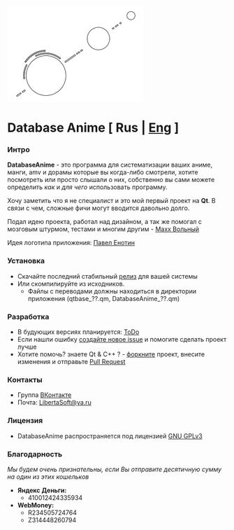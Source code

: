 ![Logo](./images/DBA_logo_m.png)

# Database Anime [ Rus | [Eng](./README_eng.md) ]

### Интро

**DatabaseAnime** - это программа для систематизации ваших аниме, манги, amv и дорамы
которые вы когда-либо смотрели, хотите посмотреть или просто слышали о них, собственно
вы сами можете определить *как* и *для чего* использовать программу.

Хочу заметить что я не специалист и это мой первый проект на **Qt**.
В связи с чем, сложные фичи могут вводится давольно долго.

Подал идею проекта, работал над дизайном, а так же помогал
с мозговым штурмом, тестами и многим другим - [Maxx Вольный](https://vk.com/id233189085)

Идея логотипа приложения: [Павел Енотин](https://vk.com/everydayiamsuffering)

### Установка
- Скачайте последний стабильный [релиз](https://github.com/LibertaSoft/DatabaseAnime/releases) для вашей системы
- Или скомпилируйте из исходников.
  - Файлы с переводами должны находиться в директории приложения (qtbase_??.qm, DatabaseAnime_??.qm)

### Разработка
- В будующих версиях планируется: [ToDo](./ToDo.md)
- Если нашли ошибку [создайте новое issue](https://github.com/LibertaSoft/DatabaseAnime/issues/new) и помогите сделать проект лучше
- Хотите помочь? знаете Qt & C++ ? - [форкните](https://github.com/LibertaSoft/DatabaseAnime/fork) проект, внесите изменения и отправьте [Pull Request](https://github.com/LibertaSoft/DatabaseAnime/pulls)

### Контакты
- Группа [ВКонтакте](https://vk.com/db_anime)
- Почта: [LibertaSoft@ya.ru](mailto:libertasoft@ya.ru)

### Лицензия
- DatabaseAnime распространяется под лицензией [GNU GPLv3](./LICENSE)

### Благодарность
*Мы будем очень признательны, если Вы отправите десятичную сумму на один из этих кошельков*
- **Яндекс Деньги:**
  - 410012424335934
- **WebMoney:**
  - R234505724764
  - Z314448260794
